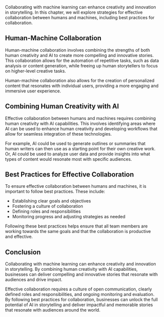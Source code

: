 

Collaborating with machine learning can enhance creativity and innovation in storytelling. In this chapter, we will explore strategies for effective collaboration between humans and machines, including best practices for collaboration.

Human-Machine Collaboration
---------------------------

Human-machine collaboration involves combining the strengths of both human creativity and AI to create more compelling and innovative stories. This collaboration allows for the automation of repetitive tasks, such as data analysis or content generation, while freeing up human storytellers to focus on higher-level creative tasks.

Human-machine collaboration also allows for the creation of personalized content that resonates with individual users, providing a more engaging and immersive user experience.

Combining Human Creativity with AI
----------------------------------

Effective collaboration between humans and machines requires combining human creativity with AI capabilities. This involves identifying areas where AI can be used to enhance human creativity and developing workflows that allow for seamless integration of these technologies.

For example, AI could be used to generate outlines or summaries that human writers can then use as a starting point for their own creative work. Or, AI could be used to analyze user data and provide insights into what types of content would resonate most with specific audiences.

Best Practices for Effective Collaboration
------------------------------------------

To ensure effective collaboration between humans and machines, it is important to follow best practices. These include:

* Establishing clear goals and objectives
* Fostering a culture of collaboration
* Defining roles and responsibilities
* Monitoring progress and adjusting strategies as needed

Following these best practices helps ensure that all team members are working towards the same goals and that the collaboration is productive and effective.

Conclusion
----------

Collaborating with machine learning can enhance creativity and innovation in storytelling. By combining human creativity with AI capabilities, businesses can deliver compelling and innovative stories that resonate with audiences and drive impact.

Effective collaboration requires a culture of open communication, clearly defined roles and responsibilities, and ongoing monitoring and evaluation. By following best practices for collaboration, businesses can unlock the full potential of AI in storytelling and deliver impactful and memorable stories that resonate with audiences around the world.
